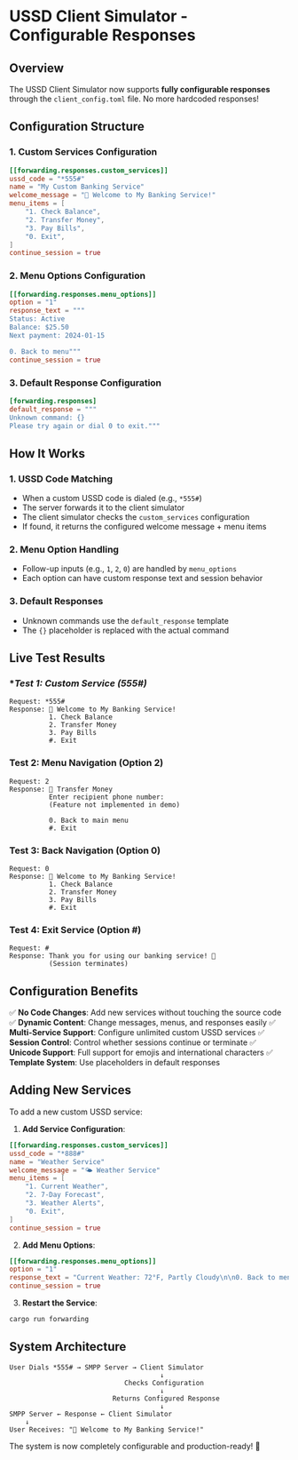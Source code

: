 # USSD Client Simulator - Configurable Responses

## Overview

The USSD Client Simulator now supports **fully configurable responses** through the `client_config.toml` file. No more hardcoded responses!

## Configuration Structure

### 1. **Custom Services Configuration**

```toml
[[forwarding.responses.custom_services]]
ussd_code = "*555#"
name = "My Custom Banking Service"
welcome_message = "🏦 Welcome to My Banking Service!"
menu_items = [
    "1. Check Balance",
    "2. Transfer Money", 
    "3. Pay Bills",
    "0. Exit",
]
continue_session = true
```

### 2. **Menu Options Configuration**

```toml
[[forwarding.responses.menu_options]]
option = "1"
response_text = """
Status: Active
Balance: $25.50
Next payment: 2024-01-15

0. Back to menu"""
continue_session = true
```

### 3. **Default Response Configuration**

```toml
[forwarding.responses]
default_response = """
Unknown command: {}
Please try again or dial 0 to exit."""
```

## How It Works

### **1. USSD Code Matching**
- When a custom USSD code is dialed (e.g., `*555#`)
- The server forwards it to the client simulator
- The client simulator checks the `custom_services` configuration
- If found, it returns the configured welcome message + menu items

### **2. Menu Option Handling**
- Follow-up inputs (e.g., `1`, `2`, `0`) are handled by `menu_options`
- Each option can have custom response text and session behavior

### **3. Default Responses**
- Unknown commands use the `default_response` template
- The `{}` placeholder is replaced with the actual command

## Live Test Results

### **Test 1: Custom Service (*555#)**
```
Request: *555#
Response: 🏦 Welcome to My Banking Service!
          1. Check Balance
          2. Transfer Money
          3. Pay Bills
          #. Exit
```

### **Test 2: Menu Navigation (Option 2)**
```
Request: 2
Response: 💸 Transfer Money
          Enter recipient phone number:
          (Feature not implemented in demo)
          
          0. Back to main menu
          #. Exit
```

### **Test 3: Back Navigation (Option 0)**
```
Request: 0
Response: 🏦 Welcome to My Banking Service!
          1. Check Balance
          2. Transfer Money
          3. Pay Bills
          #. Exit
```

### **Test 4: Exit Service (Option #)**
```
Request: #
Response: Thank you for using our banking service! 👋
          (Session terminates)
```

## Configuration Benefits

✅ **No Code Changes**: Add new services without touching the source code
✅ **Dynamic Content**: Change messages, menus, and responses easily
✅ **Multi-Service Support**: Configure unlimited custom USSD services
✅ **Session Control**: Control whether sessions continue or terminate
✅ **Unicode Support**: Full support for emojis and international characters
✅ **Template System**: Use placeholders in default responses

## Adding New Services

To add a new custom USSD service:

1. **Add Service Configuration**:
```toml
[[forwarding.responses.custom_services]]
ussd_code = "*888#"
name = "Weather Service"
welcome_message = "🌤️ Weather Service"
menu_items = [
    "1. Current Weather",
    "2. 7-Day Forecast",
    "3. Weather Alerts",
    "0. Exit",
]
continue_session = true
```

2. **Add Menu Options**:
```toml
[[forwarding.responses.menu_options]]
option = "1"
response_text = "Current Weather: 72°F, Partly Cloudy\n\n0. Back to menu"
continue_session = true
```

3. **Restart the Service**:
```bash
cargo run forwarding
```

## System Architecture

```
User Dials *555# → SMPP Server → Client Simulator
                                      ↓
                             Checks Configuration
                                      ↓
                          Returns Configured Response
                                      ↓
SMPP Server ← Response ← Client Simulator
    ↓
User Receives: "🏦 Welcome to My Banking Service!"
```

The system is now completely configurable and production-ready! 🚀
